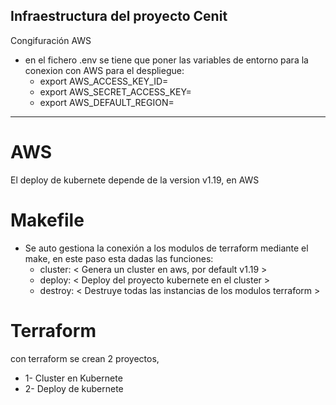 ## Infraestructura del proyecto Cenit
Congifuración AWS
* en el fichero .env se tiene que poner las variables de entorno para la conexion con AWS para el despliegue:
    * export AWS_ACCESS_KEY_ID=
    - export AWS_SECRET_ACCESS_KEY=
    - export AWS_DEFAULT_REGION=


---
# AWS
El deploy de kubernete depende de la version v1.19, en AWS

# Makefile
* Se auto gestiona la conexión a los modulos de terraform mediante el make, en este paso esta dadas las funciones:
    * cluster: < Genera un cluster en aws, por default v1.19 >
    - deploy:  < Deploy del proyecto kubernete en el cluster >  
    - destroy: < Destruye todas las instancias de los modulos terraform >

# Terraform
con terraform se crean 2 proyectos, 
- 1- Cluster en Kubernete
- 2- Deploy de kubernete
